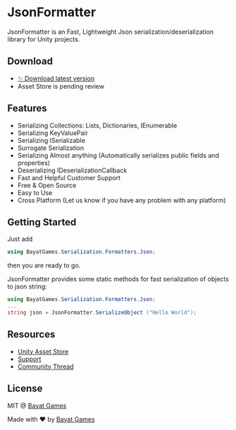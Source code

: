 # JsonFormatter

JsonFormatter is an Fast, Lightweight Json serialization/deserialization library for Unity projects.

## Download

- [:sparkles: Download latest version](https://github.com/BayatGames/JsonFormatter/releases/latest)
- Asset Store is pending review

## Features

- Serializing Collections: Lists, Dictionaries, IEnumerable
- Serializing KeyValuePair
- Serializing ISerializable
- Surrogate Serialization
- Serializing Almost anything (Automatically serializes public fields and properties)
- Deserializing IDeserializationCallback
- Fast and Helpful Customer Support
- Free & Open Source
- Easy to Use
- Cross Platform (Let us know if you have any problem with any platform)

## Getting Started

Just add

```csharp
using BayatGames.Serialization.Formatters.Json;
```

then you are ready to go.

JsonFormatter provides some static methods for fast serialization of objects to json string:

```csharp
using BayatGames.Serialization.Formatters.Json;
...
string json = JsonFormatter.SerializeObject ("Hello World");
```

## Resources

- [Unity Asset Store](https://www.assetstore.unity3d.com/en/#!/search/page=1/sortby=popularity/query=publisher:26641)
- [Support](https://github.com/BayatGames/Support)
- [Community Thread](https://forum.unity3d.com/threads/jsonformatter-complete-json-serialization-library-for-unity.493969/)

## License

MIT @ [Bayat Games](https://github.com/BayatGames)

Made with :heart: by [Bayat Games](https://github.com/BayatGames)

